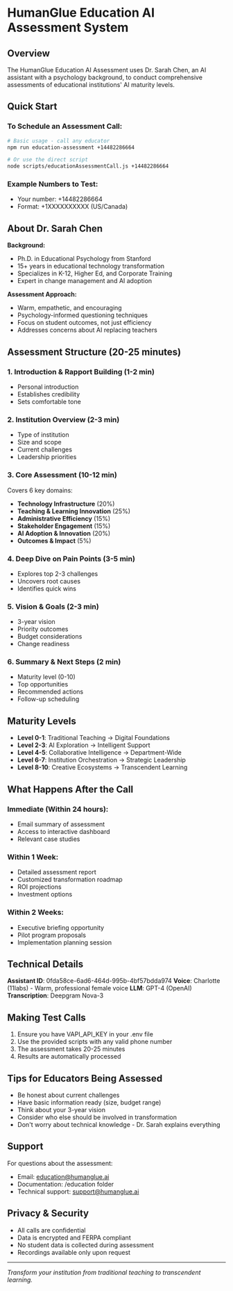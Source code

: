 # HumanGlue Education AI Assessment System

## Overview

The HumanGlue Education AI Assessment uses Dr. Sarah Chen, an AI assistant with a psychology background, to conduct comprehensive assessments of educational institutions' AI maturity levels.

## Quick Start

### To Schedule an Assessment Call:

```bash
# Basic usage - call any educator
npm run education-assessment +14482286664

# Or use the direct script
node scripts/educationAssessmentCall.js +14482286664
```

### Example Numbers to Test:
- Your number: +14482286664
- Format: +1XXXXXXXXXX (US/Canada)

## About Dr. Sarah Chen

**Background:**
- Ph.D. in Educational Psychology from Stanford
- 15+ years in educational technology transformation
- Specializes in K-12, Higher Ed, and Corporate Training
- Expert in change management and AI adoption

**Assessment Approach:**
- Warm, empathetic, and encouraging
- Psychology-informed questioning techniques
- Focus on student outcomes, not just efficiency
- Addresses concerns about AI replacing teachers

## Assessment Structure (20-25 minutes)

### 1. Introduction & Rapport Building (1-2 min)
- Personal introduction
- Establishes credibility
- Sets comfortable tone

### 2. Institution Overview (2-3 min)
- Type of institution
- Size and scope
- Current challenges
- Leadership priorities

### 3. Core Assessment (10-12 min)
Covers 6 key domains:
- **Technology Infrastructure** (20%)
- **Teaching & Learning Innovation** (25%)
- **Administrative Efficiency** (15%)
- **Stakeholder Engagement** (15%)
- **AI Adoption & Innovation** (20%)
- **Outcomes & Impact** (5%)

### 4. Deep Dive on Pain Points (3-5 min)
- Explores top 2-3 challenges
- Uncovers root causes
- Identifies quick wins

### 5. Vision & Goals (2-3 min)
- 3-year vision
- Priority outcomes
- Budget considerations
- Change readiness

### 6. Summary & Next Steps (2 min)
- Maturity level (0-10)
- Top opportunities
- Recommended actions
- Follow-up scheduling

## Maturity Levels

- **Level 0-1**: Traditional Teaching → Digital Foundations
- **Level 2-3**: AI Exploration → Intelligent Support
- **Level 4-5**: Collaborative Intelligence → Department-Wide
- **Level 6-7**: Institution Orchestration → Strategic Leadership
- **Level 8-10**: Creative Ecosystems → Transcendent Learning

## What Happens After the Call

### Immediate (Within 24 hours):
- Email summary of assessment
- Access to interactive dashboard
- Relevant case studies

### Within 1 Week:
- Detailed assessment report
- Customized transformation roadmap
- ROI projections
- Investment options

### Within 2 Weeks:
- Executive briefing opportunity
- Pilot program proposals
- Implementation planning session

## Technical Details

**Assistant ID**: 0fda58ce-6ad6-464d-995b-4bf57bdda974
**Voice**: Charlotte (11labs) - Warm, professional female voice
**LLM**: GPT-4 (OpenAI)
**Transcription**: Deepgram Nova-3

## Making Test Calls

1. Ensure you have VAPI_API_KEY in your .env file
2. Use the provided scripts with any valid phone number
3. The assessment takes 20-25 minutes
4. Results are automatically processed

## Tips for Educators Being Assessed

- Be honest about current challenges
- Have basic information ready (size, budget range)
- Think about your 3-year vision
- Consider who else should be involved in transformation
- Don't worry about technical knowledge - Dr. Sarah explains everything

## Support

For questions about the assessment:
- Email: education@humanglue.ai
- Documentation: /education folder
- Technical support: support@humanglue.ai

## Privacy & Security

- All calls are confidential
- Data is encrypted and FERPA compliant
- No student data is collected during assessment
- Recordings available only upon request

---

*Transform your institution from traditional teaching to transcendent learning.*